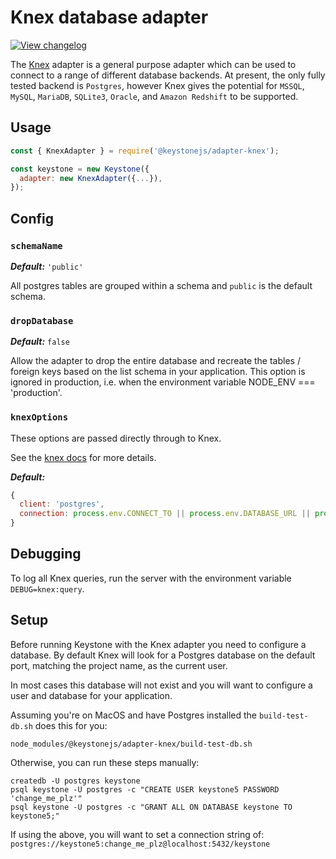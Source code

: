 <!--[meta]
section: api
subSection: database-adapters
title: Knex adapter
[meta]-->

# Knex database adapter

[![View changelog](https://img.shields.io/badge/changelogs.xyz-Explore%20Changelog-brightgreen)](https://changelogs.xyz/@keystonejs/adapter-knex)

The [Knex](https://knexjs.org/#changelog) adapter is a general purpose adapter which can be used to connect to a range of different database backends.
At present, the only fully tested backend is `Postgres`, however Knex gives the potential for `MSSQL`, `MySQL`, `MariaDB`, `SQLite3`, `Oracle`, and `Amazon Redshift` to be supported.

## Usage

```javascript
const { KnexAdapter } = require('@keystonejs/adapter-knex');

const keystone = new Keystone({
  adapter: new KnexAdapter({...}),
});
```

## Config

### `schemaName`

_**Default:**_ `'public'`

All postgres tables are grouped within a schema and `public` is the default schema.

### `dropDatabase`

_**Default:**_ `false`

Allow the adapter to drop the entire database and recreate the tables / foreign keys based on the list schema in your application. This option is ignored in production, i.e. when the environment variable NODE_ENV === 'production'.

### `knexOptions`

These options are passed directly through to Knex.

See the [knex docs](https://knexjs.org/#Installation-client) for more details.

_**Default:**_

```javascript
{
  client: 'postgres',
  connection: process.env.CONNECT_TO || process.env.DATABASE_URL || process.env.KNEX_URI
}
```

## Debugging

To log all Knex queries, run the server with the environment variable `DEBUG=knex:query`.

## Setup

Before running Keystone with the Knex adapter you need to configure a database. By default Knex will look for a Postgres database on the default port, matching the project name, as the current user.

In most cases this database will not exist and you will want to configure a user and database for your application.

Assuming you're on MacOS and have Postgres installed the `build-test-db.sh` does this for you:

```shell
node_modules/@keystonejs/adapter-knex/build-test-db.sh
```

Otherwise, you can run these steps manually:

```shell allowCopy=false showLanguage=false
createdb -U postgres keystone
psql keystone -U postgres -c "CREATE USER keystone5 PASSWORD 'change_me_plz'"
psql keystone -U postgres -c "GRANT ALL ON DATABASE keystone TO keystone5;"
```

If using the above, you will want to set a connection string of: `postgres://keystone5:change_me_plz@localhost:5432/keystone`
